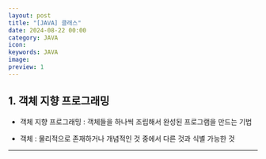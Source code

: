 ```yaml
---
layout: post
title: "[JAVA] 클래스"
date: 2024-08-22 00:00
category: JAVA
icon:
keywords: JAVA
image:
preview: 1
---
```


## 1. 객체 지향 프로그래밍

- 객체 지향 프로그래밍 : 객체들을 하나씩 조립해서 완성된 프로그램을 만드는 기법

- 객체 : 물리적으로 존재하거나 개념적인 것 중에서 다른 것과 식별 가능한 것

---
